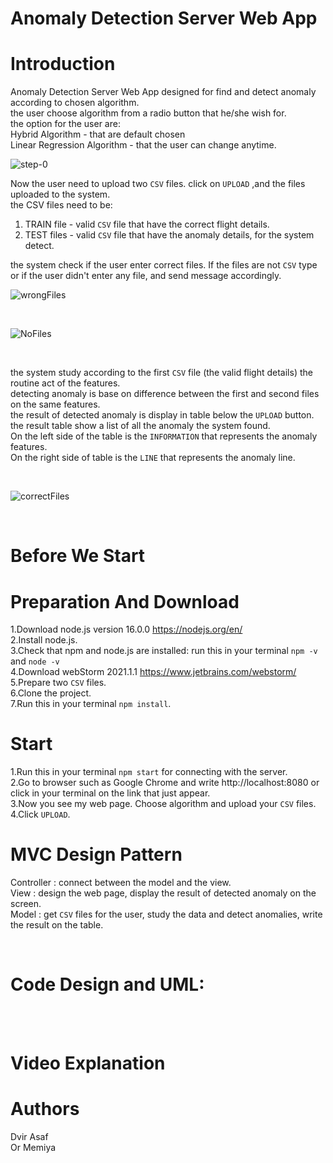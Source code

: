 # Anomaly Detection Server Web App

# Introduction

Anomaly Detection Server Web App designed for find and detect anomaly according to chosen algorithm. <br>
the user choose algorithm from a radio button that he/she wish for. <br>
the option for the user are: <br>
Hybrid Algorithm - that are default chosen <br>
Linear Regression Algorithm - that the user can change anytime. <br>

![step-0](https://user-images.githubusercontent.com/59093573/120069052-91dbfd00-c08c-11eb-832a-528f0314c446.png)
<br>

Now the user need to upload two ```CSV``` files. click on ```UPLOAD``` ,and the files uploaded to the system. <br>
the CSV files need to be:
1. TRAIN file - valid ```CSV``` file that have the correct flight details.
2. TEST files - valid ```CSV``` file that have the anomaly details, for the system detect.

the system check if the user enter correct files. If the files are not ```CSV``` type or if the user didn't enter any file, and send message accordingly.
<br>

![wrongFiles](https://user-images.githubusercontent.com/59093573/120069088-ba63f700-c08c-11eb-853c-2f506ccf1dc8.png)

<br>

![NoFiles](https://user-images.githubusercontent.com/59093573/120069024-6bb65d00-c08c-11eb-95d9-2051abfc707a.png)

<br>

the system study according to the first ```CSV``` file (the valid flight details) the routine act of the features. <br>
detecting anomaly is base on difference between the first and second files on the same features. <br>
the result of detected anomaly is display in table below the ```UPLOAD``` button. <br>
the result table show a list of all the anomaly the system found. <br>
On the left side of the table is the ```INFORMATION``` that represents the anomaly features. <br>
On the right side of table is the ```LINE``` that represents the anomaly line. <br>

<br>

![correctFiles](https://user-images.githubusercontent.com/59093573/120069126-eb442c00-c08c-11eb-8ebb-eadf0c698e66.png)

<br>

# Before We Start

# Preparation And Download

1.Download node.js version 16.0.0 https://nodejs.org/en/ <br>
2.Install node.js.  <br>
3.Check that npm and node.js are installed: run this in your terminal  ```npm -v``` and ```node -v```  <br>
4.Download webStorm 2021.1.1 https://www.jetbrains.com/webstorm/ <br>
5.Prepare two ```CSV``` files. <br>
6.Clone the project. <br>
7.Run this in your terminal ```npm install```. <br>

# Start

1.Run this in your terminal ```npm start``` for connecting with the server. <br>
2.Go to browser such as Google Chrome and write http://localhost:8080 or click in your terminal on the link that just appear. <br>
3.Now you see my web page. Choose algorithm and upload your ```CSV``` files. <br>
4.Click ```UPLOAD```.

# MVC Design Pattern

Controller : connect between the model and the view. <br>
View : design the web page, display the result of detected anomaly on the screen. <br>
Model : get ```CSV``` files for the user, study the data and detect anomalies, write the result on the table. <br>

<br>

# Code Design and UML:

<br>

<br>

# Video Explanation

# Authors
Dvir Asaf <br>
Or Memiya
